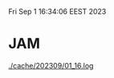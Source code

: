 Fri Sep  1 16:34:06 EEST 2023
# JAM
<a href='./cache/202309/01_16.log'>./cache/202309/01_16.log</a>
